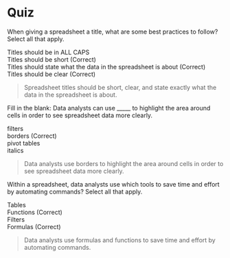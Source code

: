 # Quiz
When giving a spreadsheet a title, what are some best practices to follow? Select all that apply.

Titles should be in ALL CAPS    
Titles should be short (Correct)    
Titles should state what the data in the spreadsheet is about (Correct)   
Titles should be clear (Correct)    

> Spreadsheet titles should be short, clear, and state exactly what the data in the spreadsheet is about.

Fill in the blank: Data analysts can use _____ to highlight the area around cells in order to see spreadsheet data more clearly.

filters       
borders (Correct)     
pivot tables    
italics   

> Data analysts use borders to highlight the area around cells in order to see spreadsheet data more clearly.

Within a spreadsheet, data analysts use which tools to save time and effort by automating commands? Select all that apply.

Tables    
Functions (Correct)   
Filters   
Formulas (Correct)    

> Data analysts use formulas and functions to save time and effort by automating commands.


